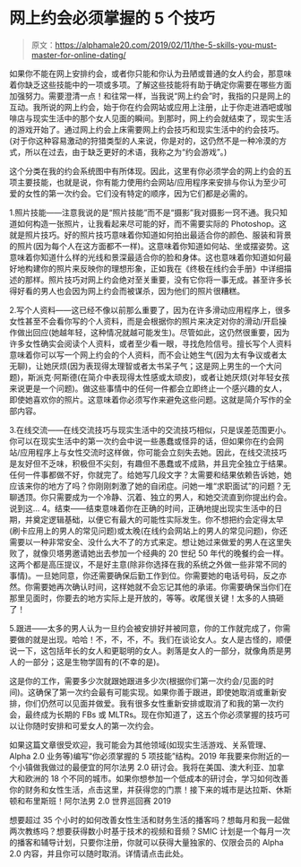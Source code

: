 # 网上约会必须掌握的 5 个技巧

> 原文：<https://alphamale20.com/2019/02/11/the-5-skills-you-must-master-for-online-dating/>

如果你不能在网上安排约会，或者你只能和你认为丑陋或普通的女人约会，那意味着你缺乏这些技能中的一项或多项。了解这些技能将有助于确定你需要在哪些方面加强努力。需要澄清一点！和往常一样，当我说“网上约会”时，我指的只是网上的互动。我所说的网上约会，始于你在约会网站或应用上注册，止于你走进酒吧或咖啡店与现实生活中的那个女人见面的瞬间。到那时，网上约会就结束了，现实生活的游戏开始了。通过网上约会上床需要网上约会技巧和现实生活中的约会技巧。(对于你这种容易激动的狩猎类型的人来说，你是对的，这仍然不是一种冷漠的方式，所以在过去，由于缺乏更好的术语，我称之为“约会游戏”。)

这个分类在我的约会系统图中有所体现。因此，这里有你必须学会的网上约会的五项主要技能，也就是说，你有能力使用约会网站/应用程序来安排与你认为至少可爱的女性的第一次约会。它们没有特定的顺序，因为它们都是必需的。

1.照片技能——注意我说的是“照片技能”而不是“摄影”我对摄影一窍不通。我只知道如何构造一张照片，让我看起来尽可能的好，而不需要实际的 Photoshop。这就是照片技巧。好的照片技巧意味着你知道如何拍出最适合你的颜色、服装和背景的照片(因为每个人在这方面都不一样)。这意味着你知道如何站、坐或摆姿势。这意味着你知道什么样的光线和景深最适合你的脸和身体。这也意味着你知道如何最好地构建你的照片来反映你的理想形象，正如我在《终极在线约会手册》中详细描述的那样。照片技巧对网上约会绝对至关重要，没有它你将一事无成。甚至许多长得好看的男人也会因为网上约会而被谋杀，因为他们的照片很糟糕。

2.写个人资料——这已经不像以前那么重要了，因为在许多滑动应用程序上，很多女性甚至不会看你写的个人资料，而是会根据你的照片来决定对你的滑动/开启操作做出回应(她越年轻，这种情况就越可能发生)。尽管如此，这仍然很重要，因为许多女性确实会阅读个人资料，或者至少看一眼，寻找危险信号。擅长写个人资料意味着你可以写一个网上约会的个人资料，而不会让她生气(因为太有争议或者太无聊)，让她厌烦(因为表现得太理智或者太书呆子气；这是网上男生的一个大问题)，斯派克·阿斯德(在简介中表现得太性感或太顽皮)，或者让她厌烦(对年轻女孩来说更是一个问题)。做这些事情中的任何一件都会立即终止一个感兴趣的女人，即使她喜欢你的照片。这意味着你必须写作来避免这些问题。这就是简介写作的全部内容。

3.在线交流——在线交流技巧与现实生活中的交流技巧相似，只是误差范围更小。你可以在现实生活中的第一次约会中说一些愚蠢或怪异的话，但如果你在约会网站/应用程序上与女性交流时这样做，你可能会立刻失去她。因此，在线交流技巧是友好但不乏味，积极但不尖刻，有趣但不愚蠢或不成熟，并且完全独立于结果。任何一件事都做不好，你就完了。给她写几段文字？太需要和结果依赖告诉她，她应该来你的地方了吗？你刚刚刺激了她的自闭症。问她一堆“求职面试”的问题？无聊透顶。你只需要成为一个冷静、沉着、独立的男人，和她交流直到你提出约会。说到这… 4。结束——结束意味着你在正确的时间，正确地提出现实生活中的日期，并奠定逻辑基础，以便它有最大的可能性实际发生。你不想把约会定得太早(刷卡应用上的男人的常见问题)或太晚(在线约会网站上的男人的常见问题)，你还需要以一种非常安全、没什么大不了的方式来定。想让她过来做爱的男人在这里失败了，就像贝塔男邀请她出去参加一个经典的 20 世纪 50 年代的晚餐约会一样。这两个都是高压提议，不是好主意(除非你选择在我的系统之外做一些非常不同的事情)。一旦她同意，你还需要确保后勤工作到位。你需要她的电话号码，反之亦然。你需要她再次确认时间，这样她就不会忘记其他的承诺。你需要确保当你们在那里见面时，你要去的地方实际上是开放的，等等。收尾很关键！太多的人搞砸了！

5.跟进——太多的男人认为一旦约会被安排好并被同意，你的工作就完成了，你需要做的就是出现。哈哈！不，不，不，不。我们在谈论女人。女人是古怪的，顺便说一下，这包括年长的女人和更聪明的女人。剥落是女人的一部分，就像角质是男人的一部分；这是生物学固有的(不幸的是)。

这是你的工作，需要多少次就跟她跟进多少次(根据你们第一次约会/见面的时间)。这确保了第一次约会最有可能实现。如果你善于跟进，即使她取消或重新安排，你们仍然可以见面并做爱。我有很多女性重新安排或取消了和我的第一次约会，最终成为长期的 FBs 或 MLTRs。现在你知道了，这五个你必须掌握的技巧可以让你随时安排和可爱女人的第一次约会。

如果这篇文章很受欢迎，我可能会为其他领域(如现实生活游戏、关系管理、Alpha 2.0 业务等)编写“你必须掌握的 5 项技能”结构。2019 年我要来你附近的一个小镇做我做过的最便宜的阿尔法男 2.0 研讨会。我将在美国、澳大利亚、加拿大和欧洲的 18 个不同的城市。如果你想参加一个低成本的研讨会，学习如何改善你的财务和女性生活，点击这里，并获得您的门票！接下来的城市是达拉斯、休斯顿和布里斯班！阿尔法男 2.0 世界巡回赛 2019

想要超过 35 个小时的如何改善女性生活和财务生活的播客吗？想每月和我一起做两次教练吗？想要获得数小时基于技术的视频和音频？SMIC 计划是一个每月一次的播客和辅导计划，只要你注册，你就可以获得大量独家的、仅限会员的 Alpha 2.0 内容，并且你可以随时取消。详情请点击此处。